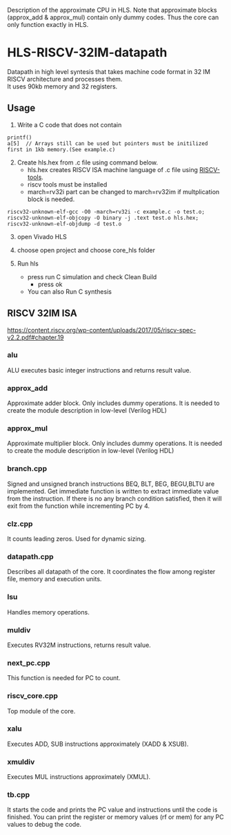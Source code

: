 
Description of the approximate CPU in HLS. 
Note that approximate blocks (approx_add & approx_mul) contain only dummy codes. Thus the core can only function exactly in HLS.

# HLS-RISCV-32IM-datapath
Datapath in high level syntesis that takes machine code format in 32 IM RISCV architecture and processes them.   
It uses 90kb memory and 32 registers.

## Usage   
1. Write a C code that does not contain       
```
printf()
a[5]  // Arrays still can be used but pointers must be initilized first in 1kb memory.(See example.c)   
```
2. Create hls.hex from .c file using command below.   
   - hls.hex creates RISCV ISA machine language of .c file using [RISCV-tools](https://github.com/riscv/riscv-tools/tree/cf052a0e005d537bba45312146449b7451609dbd).  
   - riscv tools must be installed
   - march=rv32i part can be changed to march=rv32im if multplication block is needed.
```
riscv32-unknown-elf-gcc -O0 -march=rv32i -c example.c -o test.o;
riscv32-unknown-elf-objcopy -O binary -j .text test.o hls.hex;
riscv32-unknown-elf-objdump -d test.o
```
3. open Vivado HLS  
4. choose open project and choose core_hls folder  
 
5. Run hls   
   - press run C simulation  and check Clean Build  
     - press ok   
   - You can also Run C synthesis   

## RISCV 32IM ISA  

https://content.riscv.org/wp-content/uploads/2017/05/riscv-spec-v2.2.pdf#chapter.19


### alu
ALU executes basic integer instructions and returns result value.

### approx_add
Approximate adder block. Only includes dummy operations. It is needed to create the module description in low-level (Verilog HDL)

### approx_mul
Approximate multiplier block. Only includes dummy operations. It is needed to create the module description in low-level (Verilog HDL)

### branch.cpp
Signed and unsigned branch instructions BEQ, BLT, BEG, BEGU,BLTU are implemented. Get immediate function is written to extract immediate value from the instruction.
If there is no any branch condition satisfied, then it will exit from the function while incrementing PC by 4. 

### clz.cpp
It counts leading zeros. Used for dynamic sizing.

### datapath.cpp
Describes all datapath of the core. It coordinates the flow among register file, memory and execution units.

### lsu
Handles memory operations.

### muldiv
Executes RV32M instructions, returns result value.

### next_pc.cpp
This function is needed for PC to count.

### riscv_core.cpp
Top module of the core.

### xalu
Executes ADD, SUB instructions approximately (XADD & XSUB).

### xmuldiv
Executes MUL instructions approximately (XMUL).

### tb.cpp
It starts the code and prints the PC value and instructions until the code is finished. 
You can print the register or memory values (rf or mem) for any PC values to debug the code.  

